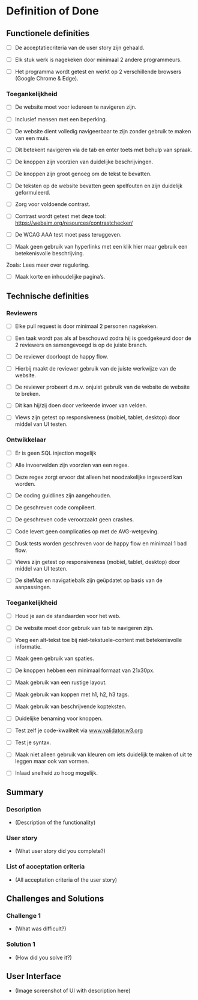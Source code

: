 # Definition of Done

## Functionele definities 

- [ ] De acceptatiecriteria van de user story zijn gehaald. 

- [ ] Elk stuk werk is nagekeken door minimaal 2 andere programmeurs. 

- [ ] Het programma wordt getest en werkt op 2 verschillende browsers (Google Chrome & Edge). 

### Toegankelijkheid 

- [ ] De website moet voor iedereen te navigeren zijn. 

- [ ] Inclusief mensen met een beperking. 

- [ ] De website dient volledig navigeerbaar te zijn zonder gebruik te maken van een muis. 

- [ ] Dit betekent navigeren via de tab en enter toets met behulp van spraak. 

- [ ] De knoppen zijn voorzien van duidelijke beschrijvingen. 

- [ ] De knoppen zijn groot genoeg om de tekst te bevatten. 

- [ ] De teksten op de website bevatten geen spelfouten en zijn duidelijk geformuleerd. 

- [ ] Zorg voor voldoende contrast. 

- [ ] Contrast wordt getest met deze tool: https://webaim.org/resources/contrastchecker/  

- [ ] De WCAG AAA test moet pass teruggeven. 

- [ ] Maak geen gebruik van hyperlinks met een klik hier maar gebruik een betekenisvolle beschrijving.  

Zoals: Lees meer over regulering. 

- [ ] Maak korte en inhoudelijke pagina’s. 

## Technische definities 

### Reviewers 

- [ ] Elke pull request is door minimaal 2 personen nagekeken. 

- [ ] Een taak wordt pas als af beschouwd zodra hij is goedgekeurd door de 2 reviewers en samengevoegd is op de juiste branch. 

- [ ] De reviewer doorloopt de happy flow. 

- [ ] Hierbij maakt de reviewer gebruik van de juiste werkwijze van de website. 

- [ ] De reviewer probeert d.m.v. onjuist gebruik van de website de website te breken. 

- [ ] Dit kan hij/zij doen door verkeerde invoer van velden. 

- [ ] Views zijn getest op responsiveness (mobiel, tablet, desktop) door middel van UI testen. 

### Ontwikkelaar 

- [ ] Er is geen SQL injection mogelijk  

- [ ] Alle invoervelden zijn voorzien van een regex. 

- [ ] Deze regex zorgt ervoor dat alleen het noodzakelijke ingevoerd kan worden. 

- [ ] De coding guidlines zijn aangehouden. 

- [ ] De geschreven code compileert. 

- [ ] De geschreven code veroorzaakt geen crashes. 

- [ ] Code levert geen complicaties op met de AVG-wetgeving. 

- [ ] Dusk tests worden geschreven voor de happy flow en minimaal 1 bad flow. 

- [ ] Views zijn getest op responsiveness (mobiel, tablet, desktop) door middel van UI testen. 

- [ ] De siteMap en navigatiebalk zijn geüpdatet op basis van de aanpassingen. 

### Toegankelijkheid 

- [ ] Houd je aan de standaarden voor het web. 

- [ ] De website moet door gebruik van tab te navigeren zijn. 

- [ ] Voeg een alt-tekst toe bij niet-tekstuele-content met betekenisvolle informatie. 

- [ ] Maak geen gebruik van spaties. 

- [ ] De knoppen hebben een minimaal formaat van 21x30px. 

- [ ] Maak gebruik van een rustige layout. 

- [ ] Maak gebruik van koppen met h1, h2, h3 tags. 

- [ ] Maak gebruik van beschrijvende kopteksten. 

- [ ] Duidelijke benaming voor knoppen. 

- [ ] Test zelf je code-kwaliteit via www.validator.w3.org  

- [ ] Test je syntax. 

- [ ] Maak niet alleen gebruik van kleuren om iets duidelijk te maken of uit te leggen maar ook van vormen.  

- [ ] Inlaad snelheid zo hoog mogelijk. 

## Summary

### Description

- (Description of the functionality)

### User story 

- (What user story did you complete?)

### List of acceptation criteria

- (All acceptation criteria of the user story)

## Challenges and Solutions

### Challenge 1

- (What was difficult?)

### Solution 1

- (How did you solve it?)

## User Interface

- (Image screenshot of UI with description here)
